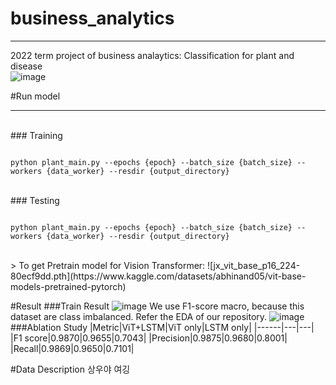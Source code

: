 # business_analytics
***
2022 term project of business analaytics: Classification for plant and disease
<br>
![image](https://user-images.githubusercontent.com/81093298/205440581-0a9d9f71-c076-4d0e-bd88-5ddf5541d62d.png)
   
#Run model
***
<br>
### Training
<pre><code>
python plant_main.py --epochs {epoch} --batch_size {batch_size} --workers {data_worker} --resdir {output_directory}
</code></pre>
<br>
### Testing
<pre><code>
python plant_main.py --epochs {epoch} --batch_size {batch_size} --workers {data_worker} --resdir {output_directory}
</code></pre>
<br>>
To get Pretrain model for Vision Transformer: ![jx_vit_base_p16_224-80ecf9dd.pth](https://www.kaggle.com/datasets/abhinand05/vit-base-models-pretrained-pytorch)
<br>

#Result
###Train Result
![image](https://user-images.githubusercontent.com/81093298/205441160-428f75ef-01da-4799-a90f-3411f46e0051.png)
We use F1-score macro, because this dataset are class imbalanced. Refer the EDA of our repository.
![image](https://user-images.githubusercontent.com/81093298/205441173-07f96acf-707e-4da4-bc37-2a13164c240e.png)
<br>
###Ablation Study
|Metric|ViT+LSTM|ViT only|LSTM only|
|------|---|---|
|F1 score|0.9870|0.9655|0.7043|
|Precision|0.9875|0.9680|0.8001|
|Recall|0.9869|0.9650|0.7101|
   
#Data Description
상우야 여깅
